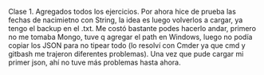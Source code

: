 Clase 1.
Agregados todos los ejercicios. Por ahora hice de prueba las fechas de nacimietno con String, la idea es luego volverlos a cargar, ya tengo el backup en el .txt.
Me costó bastante podes hacerlo andar, primero no me tomaba Mongo, tuve q agregar el path en Windows, luego no podía copiar los JSON para no tipear todo (lo resolví con Cmder ya que  cmd y gitbash me trajeron diferentes problemas). Una vez que pude cargar mi primer json, ahí no tuve más problemas hasta ahora.